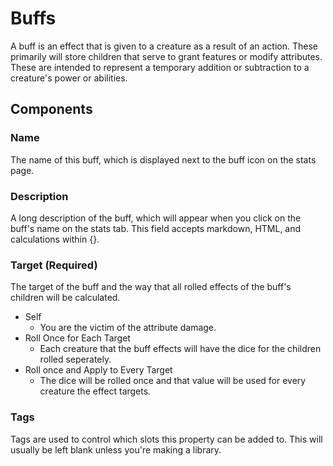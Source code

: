 # Buffs

A buff is an effect that is given to a creature as a result of an action. These primarily will store children that serve to grant features or modify attributes. These are intended to represent a temporary addition or subtraction to a creature's power or abilities.

## Components

### Name

The name of this buff, which is displayed next to the buff icon on the stats page.

### Description

A long description of the buff, which will appear when you click on the buff's name on the stats tab. This field accepts markdown, HTML, and calculations within {}.

### Target \(Required\)

The target of the buff and the way that all rolled effects of the buff's children will be calculated.

* Self
  * You are the victim of the attribute damage.
* Roll Once for Each Target
  * Each creature that the buff effects will have the dice for the children rolled seperately.
* Roll once and Apply to Every Target
  * The dice will be rolled once and that value will be used for every creature the effect targets.

### Tags

Tags are used to control which slots this property can be added to. This will usually be left blank unless you're making a library.

